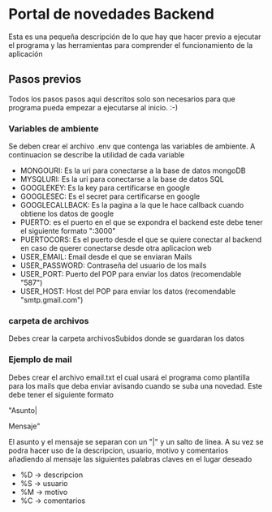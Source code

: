 # Portal de novedades Backend

Esta es una pequeña descripción de lo que hay que hacer previo a ejecutar el programa y las herramientas para comprender el funcionamiento de la aplicación

## Pasos previos

Todos los pasos pasos aqui descritos solo son necesarios para que programa pueda empezar a ejecutarse al inicio. :-)

### Variables de ambiente
Se deben crear el archivo .env que contenga las variables de ambiente. A continuacion se describe la utilidad de cada variable

- MONGOURI: Es la uri para conectarse a la base de datos mongoDB
- MYSQLURI: Es la uri para conectarse a la base de datos SQL
- GOOGLEKEY: Es la key para certificarse en google 
- GOOGLESEC: Es el secret para certificarse en google
- GOOGLECALLBACK: Es la pagina a la que le hace callback cuando obtiene los datos de google
- PUERTO: es el puerto en el que se expondra el backend este debe tener el siguiente formato ":3000"
- PUERTOCORS: Es el puerto desde el que se quiere conectar al backend en caso de querer conectarse desde otra aplicacion web
- USER_EMAIL: Email desde el que se enviaran Mails 
- USER_PASSWORD: Contraseña del usuario de los mails 
- USER_PORT: Puerto del POP para enviar los datos (recomendable "587")
- USER_HOST: Host del POP para enviar los datos (recomendable "smtp.gmail.com")
### carpeta de archivos
Debes crear la carpeta archivosSubidos donde se guardaran los datos
### Ejemplo de mail
Debes crear el archivo email.txt el cual usará el programa como plantilla para los mails que deba enviar avisando cuando se suba una novedad. Este debe tener el siguiente formato

"Asunto|

Mensaje"

El asunto y el mensaje se separan con un "|" y un salto de linea. A su vez se podra hacer uso de la descripcion, usuario, motivo y comentarios añadiendo al mensaje las siguientes palabras claves en el lugar deseado

- %D -> descripcion
- %S -> usuario
- %M -> motivo
- %C -> comentarios